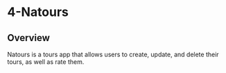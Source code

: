 # 4-Natours

## Overview

Natours is a tours app that allows users to create, update, and delete their tours, as well as rate them.


